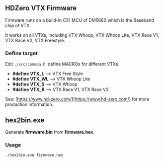 ## HDZero VTX Firmware

Firmware runs on a build-in C51 MCU of DM5680 which is the Baseband chip of VTX.

It works on all VTXs, including VTX Whoop, VTX Whoop Lite, VTX Race V1, VTX Race V2, VTX Freestyle.

### Define target

Edit `./src/common.h`: define MACROs for different VTXs.

* **#define VTX_L**   --> VTX Free Style
* **#define VTX_WL**  --> VTX Whoop Lite
* **#define VTX_S**   --> VTX Whoop
* **#define VTX_R**   --> VTX Race V1, VTX Race V2

See: [https://www.hd-zero.com/](https://www.hd-zero.com/) for more production information.

## hex2bin.exe

Generate **firmware.bin** from **firmware.hex**.

### Usage

```
./hex2bin.exe firmware.hex
```
